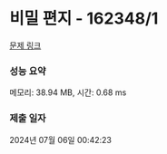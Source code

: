 # 비밀 편지 - 162348/1 

[문제 링크](https://level.goorm.io/exam/162348/%EB%B9%84%EB%B0%80-%ED%8E%B8%EC%A7%80/quiz/1) 

### 성능 요약

메모리: 38.94 MB, 시간: 0.68 ms

### 제출 일자

2024년 07월 06일 00:42:23

